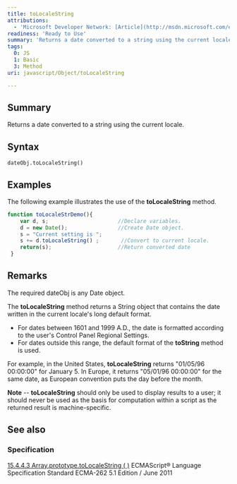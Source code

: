 ```yaml
---
title: toLocaleString
attributions:
  - 'Microsoft Developer Network: [Article](http://msdn.microsoft.com/en-us/library/ie/wb66sb9s(v=vs.94).aspx)'
readiness: 'Ready to Use'
summary: 'Returns a date converted to a string using the current locale.'
tags:
  0: JS
  1: Basic
  3: Method
uri: javascript/Object/toLocaleString

---
```

## Summary

Returns a date converted to a string using the current locale.

## Syntax

    dateObj.toLocaleString()

## Examples

The following example illustrates the use of the **toLocaleString** method.

``` js
function toLocaleStrDemo(){
    var d, s;                      //Declare variables.
    d = new Date();                //Create Date object.
    s = "Current setting is ";
    s += d.toLocaleString() ;       //Convert to current locale.
    return(s);                     //Return converted date
 }
```

## Remarks

The required dateObj is any Date object.

The **toLocaleString** method returns a String object that contains the date written in the current locale's long default format.

-   For dates between 1601 and 1999 A.D., the date is formatted according to the user's Control Panel Regional Settings.
-   For dates outside this range, the default format of the **toString** method is used.

For example, in the United States, **toLocaleString** returns "01/05/96 00:00:00" for January 5. In Europe, it returns "05/01/96 00:00:00" for the same date, as European convention puts the day before the month.

**Note** -- **toLocaleString** should only be used to display results to a user; it should never be used as the basis for computation within a script as the returned result is machine-specific.

## See also

### Specification

[15.4.4.3 Array.prototype.toLocaleString ( )](http://www.ecma-international.org/ecma-262/5.1/#sec-15.4.4.3) ECMAScript® Language Specification Standard ECMA-262 5.1 Edition / June 2011

